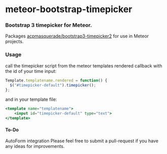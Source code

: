 # meteor-bootstrap-timepicker
### Bootstrap 3 timepicker for Meteor.

Packages [acpmasquerade/bootstrap3-timepicker2](https://github.com/acpmasquerade/bootstrap3-timepicker2) for use in Meteor projects.

### Usage
call the timepicker script from the meteor templates rendered callback with the id of your time input:
```javascript
Template.templatename.rendered = function() {
  $("#timepicker-default").timepicker();
};
```
and in your template file:
```handlebars
<template name="templatename">
    <input id="timepicker-default" type="text">
</template>
```

#### To-Do
AutoForm integration
Please feel free to submit a pull-request if you have any ideas for improvements.
